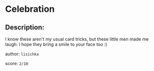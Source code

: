 
# Celebration
## Description:
I know these aren't my usual card tricks, but these little men made me laugh. I hope they bring a smile to your face too :)

author: `lisichka`

score: `2/10`

